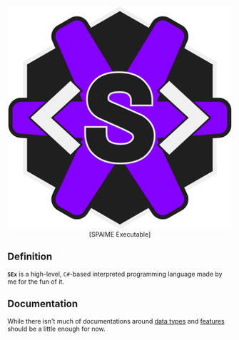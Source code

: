 <p align="center" width="100%" style="text-align: center;">
    <img src="./res/SEx.png" alt="SEx Logo" style="height: 500px; width:500px; align:center"/>
    </br>
    [SPAIME Executable]
</p>


## Definition

**`SEx`** is a high-level, `C#`-based interpreted programming language made by me for the fun of it.

## Documentation

While there isn't much of documentations around [data types](docs/data-types.md) and [features](docs/feartures-table.md) should be a little enough for now.
